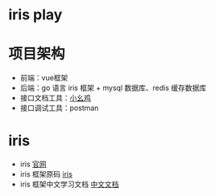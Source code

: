 # iris play

# 项目架构
- 前端：vue框架
- 后端：go 语言 iris 框架 + mysql 数据库、redis 缓存数据库
- 接口文档工具：[小幺鸡](http://www.docway.net/)
- 接口调试工具：postman

# iris
- iris [官网](https://iris-go.com)
- iris 框架原码 [iris](https://github.com/kataras/iris)
- iris 框架中文学习文档 [中文文档](https://studyiris.com/doc)